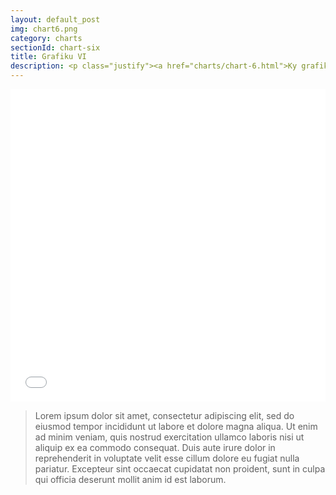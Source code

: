 ```yaml
---
layout: default_post
img: chart6.png
category: charts
sectionId: chart-six
title: Grafiku VI 
description: <p class="justify"><a href="charts/chart-6.html">Ky grafikon </a> paraqet doganen e veturave te reja ne baze te vendit te origjines.<br>Lorem ipsum dolor sit amet, consectetur adipiscing elit, sed do eiusmod tempor incididunt ut labore et dolore magna aliqua. Ut enim ad minim veniam, quis nostrud exercitation ullamco laboris nisi ut aliquip ex ea commodo consequat.</p> 
---
```


<div>  
<iframe class="highcharts-iframe" src="//cloud.highcharts.com/embed/uduteb" style="border: 0; width: 100%; height: 500px">&nbsp;</iframe></div>	
<blockquote>
  <p class="justify">Lorem ipsum dolor sit amet, consectetur adipiscing elit, sed do eiusmod tempor incididunt ut labore et dolore magna aliqua. Ut enim ad minim veniam, quis nostrud exercitation ullamco laboris nisi ut aliquip ex ea commodo consequat. Duis aute irure dolor in reprehenderit in voluptate velit esse cillum dolore eu fugiat nulla pariatur. Excepteur sint occaecat cupidatat non proident, sunt in culpa qui officia deserunt mollit anim id est laborum.</p>
</blockquote>	